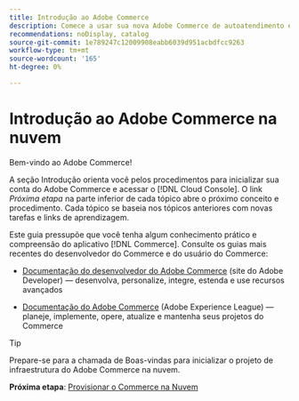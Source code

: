 ```yaml
---
title: Introdução ao Adobe Commerce
description: Comece a usar sua nova Adobe Commerce de autoatendimento em infraestrutura em nuvem e saiba como criar e implantar uma loja da Adobe Commerce em minutos.
recommendations: noDisplay, catalog
source-git-commit: 1e789247c12009908eabb6039d951acbdfcc9263
workflow-type: tm+mt
source-wordcount: '165'
ht-degree: 0%

---
```


# Introdução ao Adobe Commerce na nuvem

Bem-vindo ao Adobe Commerce!

A seção Introdução orienta você pelos procedimentos para inicializar sua conta do Adobe Commerce e acessar o [!DNL Cloud Console]. O link _Próxima etapa_ na parte inferior de cada tópico abre o próximo conceito e procedimento. Cada tópico se baseia nos tópicos anteriores com novas tarefas e links de aprendizagem.

Este guia pressupõe que você tenha algum conhecimento prático e compreensão do aplicativo [!DNL Commerce]. Consulte os guias mais recentes do desenvolvedor do Commerce e do usuário do Commerce:

- [Documentação do desenvolvedor do Adobe Commerce](https://developer.adobe.com/commerce/docs/) (site do Adobe Developer) — desenvolva, personalize, integre, estenda e use recursos avançados

- [Documentação do Adobe Commerce](https://experienceleague.adobe.com/docs/commerce.html?lang=pt-BR) (Adobe Experience League) — planeje, implemente, opere, atualize e mantenha seus projetos do Commerce

>[!TIP]
>
>Prepare-se para a chamada de Boas-vindas para inicializar o projeto de infraestrutura do Adobe Commerce na nuvem.
>
>**Próxima etapa**: [Provisionar o Commerce na Nuvem](new-project.md)
